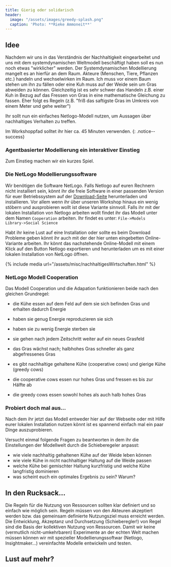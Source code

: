 ```yaml
---
title: Gierig oder solidarisch
header:
  image: "/assets/images/greedy-splash.png"
  caption: 'Photo: **Rieke Ammoneit**'
---
```



## Idee
Nachdem wir uns in das Verständnis der Nachhaltigkeit eingearbeitet und uns mit dem systemdynamischen Weltmodell beschäftigt haben soll es nun noch etwas "wirklicher" werden. Der Systemdynamischen Modellierung mangelt es an hierfür an dem Raum. Akteure (Menschen, Tiere, Pflanzen etc.) handeln und wechselwirken im Raum. Ich muss vor einem Baum stehen um ihn zu fällen oder eine Kuh muss auf der Weide sein um Gras abweiden zu können.
Gleichzeitig ist es sehr schwer das Handeln z.B. einer Kuh in Bezug auf das Fressen von Gras in eine mathematische Gleichung zu fassen. Eher folgt es Regeln (z.B. "friß das saftigste Gras im Umkreis von einem Meter und gehe weiter")

Ihr sollt nun ein einfaches Netlogo-Modell nutzen, um Aussagen über nachhaltiges Verhalten zu treffen. 

Im Workshoppfad solltet ihr hier ca. 45 Minuten verwenden.
{: .notice--success}

<!--more-->

### Agentbasierter Modellierung ein interaktiver Einstieg
Zum Einstieg machen wir ein kurzes Spiel.

### Die NetLogo Modellierungssoftware
Wir benötigen die Software NetLogo. Falls Netlogo auf euren Rechnern nicht installiert sein, könnt ihr die freie Software in einer passenden Version für euer Betriebssystem auf der [Download-Seite](https://ccl.northwestern.edu/netlogo/6.2.0/) herunterladen und installieren. Vor allem wenn ihr über unseren Workshop hinaus ein wenig stöbern und ausprobieren wollt ist diese Variante sinnvoll.
Falls ihr mit der lokalen Installation von Netlogo arbeiten wollt findet ihr das Modell unter dem Namen `Cooperation` arbeiten. Ihr findet es unter:
`File->Models Library->Social Science`

Habt ihr keine Lust auf eine Installation oder sollte es beim Download Probleme geben könnt ihr auch mit der der hier unten eingebetten Online-Variante arbeiten. Ihr könnt das nachstehende Online-Modell mit einem Klick auf den  Button Netlogo exportieren und herunterladen um es mit einer lokalen Installation von NetLogo öffnen.

{% include media url="/assets/misc/nachhaltigesWirtschaften.html" %}

### NetLogo Modell Cooperation
Das Modell Cooperation und die Adapation funktionieren beide nach den gleichen Grundregel:

* die Kühe essen auf dem Feld auf dem sie sich befinden Gras und erhalten dadurch Energie
* haben sie genug Energie reproduzieren sie sich
* haben sie zu wenig Energie sterben sie
* sie gehen nach jedem Zeitschritt weiter auf ein neues Grasfeld
* das Gras wächst nach; halbhohes Gras schneller als ganz abgefressenes Gras

* es gibt nachhaltige gehaltene Kühe (cooperative cows) und gierige Kühe (greedy cows)
* die cooperative cows essen nur hohes Gras und fressen es bis zur Hälfte ab
* die greedy cows essen sowohl hohes als auch halb hohes Gras 

### Probiert doch mal aus...
Nach dem ihr jetzt das Modell entweder hier auf der Webseite oder mit Hilfe eurer lokalen Installation nutzen könnt ist es spannend einfach mal ein paar Dinge auszuprobieren. 

Versucht einmal folgende Fragen zu beantworten in dem ihr die Einstellungen der Modellwelt durch die Schieberegeler anpasst:

* wie viele nachhaltig gehaltenen Kühe auf der Weide leben können
* wie viele Kühe in nicht nachhaltiger Haltung auf die Weide passen
* welche Kühe bei gemischter Haltung kurzfristig und welche Kühe langfristig dominieren
* was scheint euch ein optimales Ergebnis zu sein? Warum?


## In den Rucksack...

Die Regeln für die Nutzung von Ressourcen sollten klar definiert und so einfach wie möglich sein. 
Regeln müssen von den Akteuren akzeptiert werden bzw. das gemeinsam definierte Nutzungsziel muss erreicht werden.
Die Entwicklung, Akzeptanz und Durchsetzung (Schieberegler!) von Regel sind die Basis der kollektiven Nutzung von Ressourcen.
Damit wir keine (vermutlich nicht-umkehrbaren) Experimente an der echten Welt machen müssen können wir mit spezieller Modellierungssoftwar (Netlogo, Insightmaker...) vereinfachte Modelle entwickeln und testen.

## Lust auf mehr?
